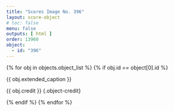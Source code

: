 ```yaml
---
title: "Scores Image No. 396"
layout: score-object
# toc: false
menu: false
outputs: [ html ]
order: 13960
object:
  - id: "396"
---
```


{% for obj in objects.object_list %}
{% if obj.id == object[0].id %}

{{ obj.extended_caption }}

{{ obj.credit }} {.object-credit}

{% endif %}
{% endfor %}

